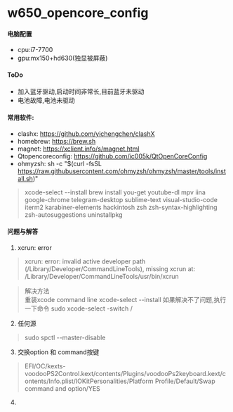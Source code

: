 # w650_opencore_config

#### 电脑配置

- cpu:i7-7700
- gpu:mx150+hd630(独显被屏蔽)

#### ToDo

- 加入蓝牙驱动,启动时间非常长,目前蓝牙未驱动
- 电池故障,电池未驱动  

#### 常用软件:

- clashx: https://github.com/yichengchen/clashX
- homebrew: https://brew.sh
- magnet: https://xclient.info/s/magnet.html
- Qtopencoreconfig: https://github.com/ic005k/QtOpenCoreConfig
- ohmyzsh: sh -c "$(curl -fsSL https://raw.githubusercontent.com/ohmyzsh/ohmyzsh/master/tools/install.sh)"

> xcode-select --install 
> brew install you-get youtube-dl mpv iina google-chrome telegram-desktop sublime-text visual-studio-code iterm2 karabiner-elements hackintosh zsh zsh-syntax-highlighting zsh-autosuggestions uninstallpkg 

#### 问题与解答  

1. xcrun: error 
> xcrun: error: invalid active developer path (/Library/Developer/CommandLineTools), missing xcrun at: /Library/Developer/CommandLineTools/usr/bin/xcrun  
 
> 解决方法  
> 重装xcode command line
> xcode-select --install
> 如果解决不了问题,执行一下命令
> sudo xcode-select -switch /

2. 任何源
> sudo spctl --master-disable

3. 交换option 和 command按键
> EFI/OC/kexts-voodooPS2Control.kext/contents/Plugins/voodooPs2keyboard.kext/contents/Info.plist/IOKitPersonalities/Platform Profile/Default/Swap command and option/YES

4. 